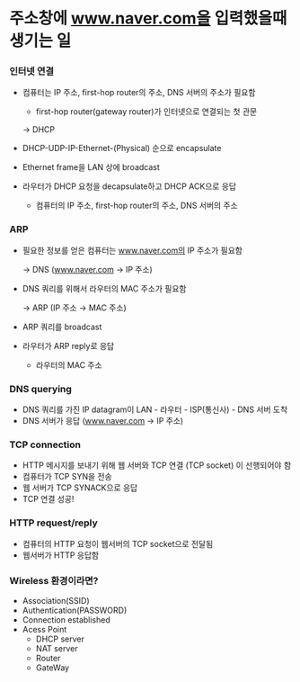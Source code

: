 # 주소창에 www.naver.com을 입력했을때 생기는 일

### 인터넷 연결

- 컴퓨터는 IP 주소, first-hop router의 주소, DNS 서버의 주소가 필요함
    - first-hop router(gateway router)가 인터넷으로 연결되는 첫 관문
    
    → DHCP
    
- DHCP-UDP-IP-Ethernet-(Physical) 순으로 encapsulate
- Ethernet frame을 LAN 상에 broadcast
- 라우터가 DHCP 요청을 decapsulate하고 DHCP ACK으로 응답
    - 컴퓨터의 IP 주소, first-hop router의 주소, DNS 서버의 주소

### ARP

- 필요한 정보를 얻은 컴퓨터는 www.naver.com의 IP 주소가 필요함
    
    → DNS (www.naver.com → IP 주소)
    
- DNS 쿼리를 위해서 라우터의 MAC 주소가 필요함
    
    → ARP (IP 주소 → MAC 주소)
    
- ARP 쿼리를 broadcast
- 라우터가 ARP reply로 응답
    - 라우터의 MAC 주소

### DNS querying

- DNS 쿼리를 가진 IP datagram이 LAN - 라우터 - ISP(통신사) - DNS 서버 도착
- DNS 서버가 응답 (www.naver.com → IP 주소)

### TCP connection

- HTTP 메시지를 보내기 위해 웹 서버와 TCP 연결 (TCP socket) 이 선행되어야 함
- 컴퓨터가 TCP SYN을 전송
- 웹 서버가 TCP SYNACK으로 응답
- TCP 연결 성공!

### HTTP request/reply

- 컴퓨터의 HTTP 요청이 웹서버의 TCP socket으로 전달됨
- 웹서버가 HTTP 응답함

### Wireless 환경이라면?

- Association(SSID)
- Authentication(PASSWORD)
- Connection established
- Acess Point
    - DHCP server
    - NAT server
    - Router
    - GateWay
